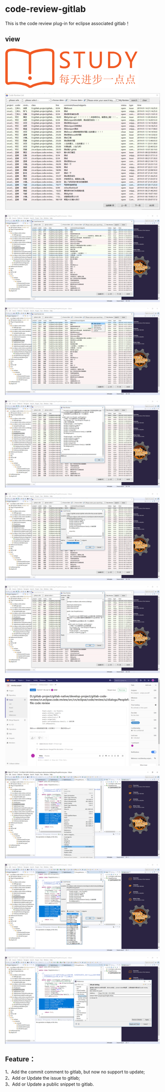 # code-review-gitlab
 This is the code review plug-in for eclipse associated gitlab！

## view
![avatar](view-images/0.png)         

![avatar](view-images/1.png)       

![avatar](view-images/2.png)         

![avatar](view-images/3.png)        

![avatar](view-images/4.png)           

![avatar](view-images/5.png)         

![avatar](view-images/6.png)           

![avatar](view-images/7.png)         

![avatar](view-images/8.png)       

![avatar](view-images/9.png)          

![avatar](view-images/10.png)  

## Feature：
1、Add the commit comment to gitlab, but now no support to update;           
2、Add or Update the issue to gitlab;            
3、Add or Update a public snippet to gitlab.             
